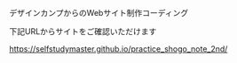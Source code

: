 デザインカンプからのWebサイト制作コーディング

下記URLからサイトをご確認いただけます

https://selfstudymaster.github.io/practice_shogo_note_2nd/